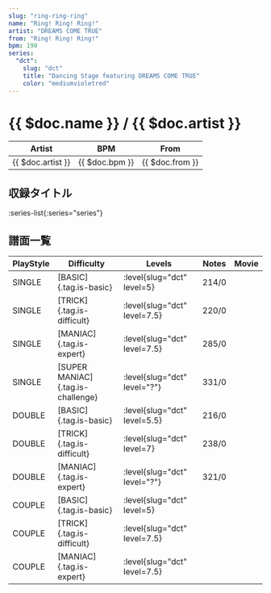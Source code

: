 ```yaml
---
slug: "ring-ring-ring"
name: "Ring! Ring! Ring!"
artist: "DREAMS COME TRUE"
from: "Ring! Ring! Ring!"
bpm: 190
series:
  "dct":
    slug: "dct"
    title: "Dancing Stage featuring DREAMS COME TRUE"
    color: "mediumvioletred"
---
```


# {{ $doc.name }} / {{ $doc.artist }}

|Artist|BPM|From|
|------|---|----|
|{{ $doc.artist }}|{{ $doc.bpm }}|{{ $doc.from }}|

## 収録タイトル

:series-list{:series="series"}

## 譜面一覧

|PlayStyle|Difficulty|Levels|Notes|Movie|
|---------|----------|------|-----|-----|
|SINGLE|[BASIC]{.tag.is-basic}|:level{slug="dct" level=5}|214/0||
|SINGLE|[TRICK]{.tag.is-difficult}|:level{slug="dct" level=7.5}|220/0||
|SINGLE|[MANIAC]{.tag.is-expert}|:level{slug="dct" level=7.5}|285/0||
|SINGLE|[SUPER MANIAC]{.tag.is-challenge}|:level{slug="dct" level="?"}|331/0||
|DOUBLE|[BASIC]{.tag.is-basic}|:level{slug="dct" level=5.5}|216/0||
|DOUBLE|[TRICK]{.tag.is-difficult}|:level{slug="dct" level=7}|238/0||
|DOUBLE|[MANIAC]{.tag.is-expert}|:level{slug="dct" level="?"}|321/0||
|COUPLE|[BASIC]{.tag.is-basic}|:level{slug="dct" level=5}|||
|COUPLE|[TRICK]{.tag.is-difficult}|:level{slug="dct" level=7.5}|||
|COUPLE|[MANIAC]{.tag.is-expert}|:level{slug="dct" level=7.5}|||
